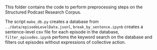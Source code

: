 This folder contains the code to perform preprocessing steps on the Structured Podcast Research Corpus.

The script `make_db.py` creates a database from `../data/episodeLevelData.jsonl`, `break_by_sentence.ipynb` creates a sentence-level csv file for each episode in the database, `filter_episodes.ipynb` perfoms the keyword search on the database and filters out episodes without expressions of collective action.
